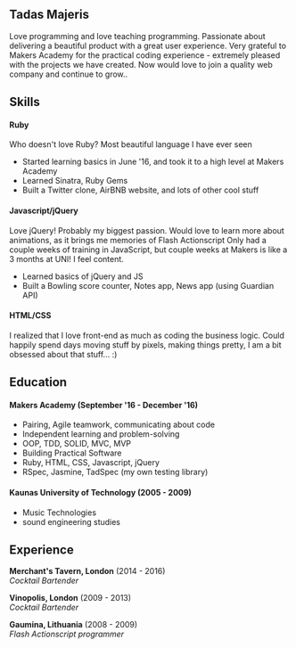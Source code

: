 ## Tadas Majeris

Love programming and love teaching programming. Passionate about delivering a beautiful product with a great user experience.
Very grateful to Makers Academy for the practical coding experience - extremely pleased with the projects we have created.
Now would love to join a quality web company and continue to grow..

## Skills

#### Ruby

Who doesn't love Ruby? Most beautiful language I have ever seen

- Started learning basics in June '16, and took it to a high level at Makers Academy
- Learned Sinatra, Ruby Gems
- Built a Twitter clone, AirBNB website, and lots of other cool stuff

#### Javascript/jQuery

Love jQuery! Probably my biggest passion. Would love to learn more about animations, as it brings me memories of Flash Actionscript
Only had a couple weeks of training in JavaScript, but couple weeks at Makers is like a 3 months at UNI! I feel content.

- Learned basics of jQuery and JS
- Built a Bowling score counter, Notes app, News app (using Guardian API)

#### HTML/CSS

I realized that I love front-end as much as coding the business logic.
Could happily spend days moving stuff by pixels, making things pretty, I am a bit obsessed about that stuff... :)

## Education

#### Makers Academy (September '16 - December '16)

- Pairing, Agile teamwork, communicating about code
- Independent learning and problem-solving
- OOP, TDD, SOLID, MVC, MVP
- Building Practical Software
- Ruby, HTML, CSS, Javascript, jQuery
- RSpec, Jasmine, TadSpec (my own testing library)

#### Kaunas University of Technology (2005 - 2009)

- Music Technologies
- sound engineering studies

## Experience

**Merchant's Tavern, London** (2014 - 2016)    
*Cocktail Bartender*

**Vinopolis, London** (2009 - 2013)    
*Cocktail Bartender*

**Gaumina, Lithuania** (2008 - 2009)   
*Flash Actionscript programmer*  
